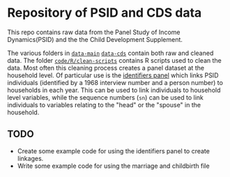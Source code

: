 # Repository of PSID and CDS data

This repo contains raw data from the Panel Study of Income Dynamics(PSID) and the the Child Development Supplement.

The various folders in [`data-main`](/data-main) [`data-cds`](/data-cds/) contain both raw and cleaned data. The folder [`code/R/clean-scripts`](/code/R/clean-scripts/) contains R scripts used to clean the data. Most often this cleaning process creates a panel dataset at the household level. Of particular use is the [identifiers panel](/data-main/identifiers/identifiers-panel.csv) which links PSID individuals (identified by a 1968 interview number and a person number) to households in each year. This can be used to link individuals to household level variables, while the sequence numbers (`sn`) can be used to link individuals to variables relating to the "head" or the "spouse" in the household.

## TODO

- Create some example code for using the identifiers panel to create linkages.
- Write some example code for using the marriage and childbirth file